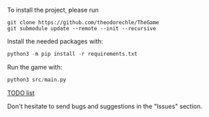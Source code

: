 To install the project, please run
```
git clone https://github.com/theodorechle/TheGame
git submodule update --remote --init --recursive
```

Install the needed packages with:
```py
python3 -m pip install -r requirements.txt
```

Run the game with:
```py
python3 src/main.py
```


[TODO list](TODO.md)

Don't hesitate to send bugs and suggestions in the "Issues" section.
